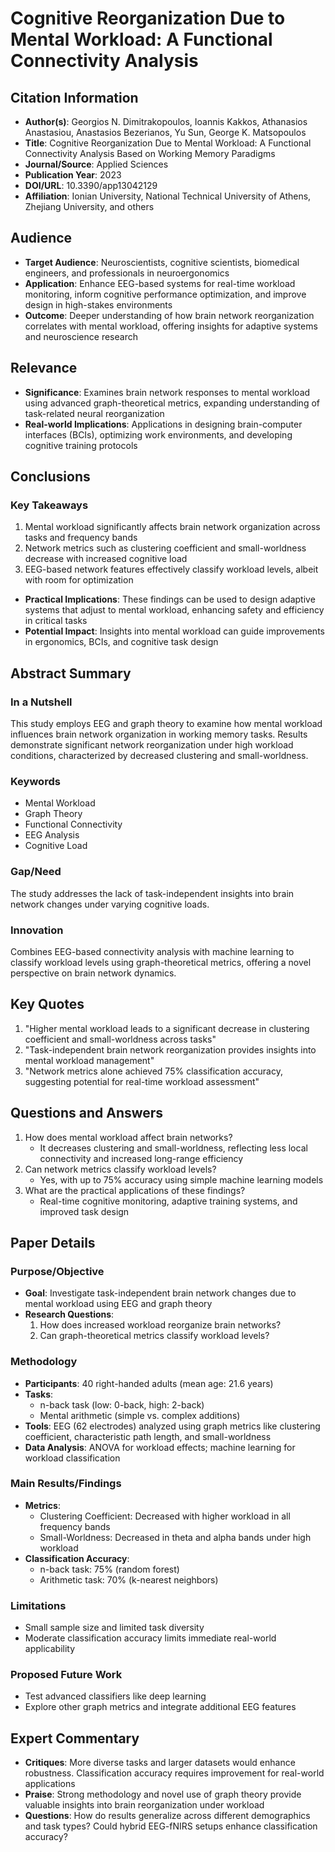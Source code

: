 # Cognitive Reorganization Due to Mental Workload: A Functional Connectivity Analysis

## Citation Information

* **Author(s)**: Georgios N. Dimitrakopoulos, Ioannis Kakkos, Athanasios Anastasiou, Anastasios Bezerianos, Yu Sun, George K. Matsopoulos
* **Title**: Cognitive Reorganization Due to Mental Workload: A Functional Connectivity Analysis Based on Working Memory Paradigms
* **Journal/Source**: Applied Sciences
* **Publication Year**: 2023
* **DOI/URL**: 10.3390/app13042129
* **Affiliation**: Ionian University, National Technical University of Athens, Zhejiang University, and others

## Audience

* **Target Audience**: Neuroscientists, cognitive scientists, biomedical engineers, and professionals in neuroergonomics
* **Application**: Enhance EEG-based systems for real-time workload monitoring, inform cognitive performance optimization, and improve design in high-stakes environments
* **Outcome**: Deeper understanding of how brain network reorganization correlates with mental workload, offering insights for adaptive systems and neuroscience research

## Relevance

* **Significance**: Examines brain network responses to mental workload using advanced graph-theoretical metrics, expanding understanding of task-related neural reorganization
* **Real-world Implications**: Applications in designing brain-computer interfaces (BCIs), optimizing work environments, and developing cognitive training protocols

## Conclusions

### Key Takeaways

1. Mental workload significantly affects brain network organization across tasks and frequency bands
2. Network metrics such as clustering coefficient and small-worldness decrease with increased cognitive load
3. EEG-based network features effectively classify workload levels, albeit with room for optimization

* **Practical Implications**: These findings can be used to design adaptive systems that adjust to mental workload, enhancing safety and efficiency in critical tasks
* **Potential Impact**: Insights into mental workload can guide improvements in ergonomics, BCIs, and cognitive task design

## Abstract Summary

### In a Nutshell

This study employs EEG and graph theory to examine how mental workload influences brain network organization in working memory tasks. Results demonstrate significant network reorganization under high workload conditions, characterized by decreased clustering and small-worldness.

### Keywords

* Mental Workload
* Graph Theory
* Functional Connectivity
* EEG Analysis
* Cognitive Load

### Gap/Need

The study addresses the lack of task-independent insights into brain network changes under varying cognitive loads.

### Innovation

Combines EEG-based connectivity analysis with machine learning to classify workload levels using graph-theoretical metrics, offering a novel perspective on brain network dynamics.

## Key Quotes

1. "Higher mental workload leads to a significant decrease in clustering coefficient and small-worldness across tasks"
2. "Task-independent brain network reorganization provides insights into mental workload management"
3. "Network metrics alone achieved 75% classification accuracy, suggesting potential for real-time workload assessment"

## Questions and Answers

1. How does mental workload affect brain networks?
   * It decreases clustering and small-worldness, reflecting less local connectivity and increased long-range efficiency
2. Can network metrics classify workload levels?
   * Yes, with up to 75% accuracy using simple machine learning models
3. What are the practical applications of these findings?
   * Real-time cognitive monitoring, adaptive training systems, and improved task design

## Paper Details

### Purpose/Objective

* **Goal**: Investigate task-independent brain network changes due to mental workload using EEG and graph theory
* **Research Questions**:
  1. How does increased workload reorganize brain networks?
  2. Can graph-theoretical metrics classify workload levels?

### Methodology

* **Participants**: 40 right-handed adults (mean age: 21.6 years)
* **Tasks**:
  * n-back task (low: 0-back, high: 2-back)
  * Mental arithmetic (simple vs. complex additions)
* **Tools**: EEG (62 electrodes) analyzed using graph metrics like clustering coefficient, characteristic path length, and small-worldness
* **Data Analysis**: ANOVA for workload effects; machine learning for workload classification

### Main Results/Findings

* **Metrics**:
  * Clustering Coefficient: Decreased with higher workload in all frequency bands
  * Small-Worldness: Decreased in theta and alpha bands under high workload
* **Classification Accuracy**:
  * n-back task: 75% (random forest)
  * Arithmetic task: 70% (k-nearest neighbors)

### Limitations

* Small sample size and limited task diversity
* Moderate classification accuracy limits immediate real-world applicability

### Proposed Future Work

* Test advanced classifiers like deep learning
* Explore other graph metrics and integrate additional EEG features

## Expert Commentary

* **Critiques**: More diverse tasks and larger datasets would enhance robustness. Classification accuracy requires improvement for real-world applications
* **Praise**: Strong methodology and novel use of graph theory provide valuable insights into brain reorganization under workload
* **Questions**: How do results generalize across different demographics and task types? Could hybrid EEG-fNIRS setups enhance classification accuracy?

